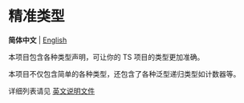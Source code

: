 # 精准类型

**简体中文** | [English](./readme.md)

本项目包含各种类型声明，可让你的 TS 项目的类型更加准确。

本项目不仅包含简单的各种类型，还包含了各种泛型递归类型如计数器等。

详细列表请见 [英文说明文件](./readme.md)
